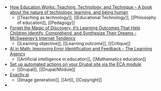 - [How Education Works: Teaching, Technology, and Technique – A book about the nature of technology, learning, and being human](https://howeducationworks.ca/)
	- [[Teaching as technology]], [[Educational Technology]], [[Philosophy of education]], [[Pedagogy]]
- [Forget the Magic of Discovery, It’s Learning Outcomes That Help Children Identify, Comprehend, and Synthesize Their Dreams - McSweeney’s Internet Tendency](https://www.mcsweeneys.net/articles/forget-the-magic-of-discovery-its-learning-outcomes-that-help-children-identify-comprehend-and-synthesize-their-dreams)
	- [[Learning objective]], [[Learning outcome]], [[Critique]]
- [AI in Math: Improving Error Identification and Feedback - The Learning Agency](https://the-learning-agency.com/news-press/ai-in-math-improving-error-identification-and-feedback/)
	- [[Artificial intelligence in education]], [[Mathematics education]]
- [Set up automated actions on your Drupal site via the ECA module](https://imagexmedia.com/blog/eca-module-drupal)
	- [[Drupal]], [[Drupal/Module]]
- [Exactly.ai](https://exactly.ai/)
	- [[Image generation]], [[Art]], [[Copyright]]
-